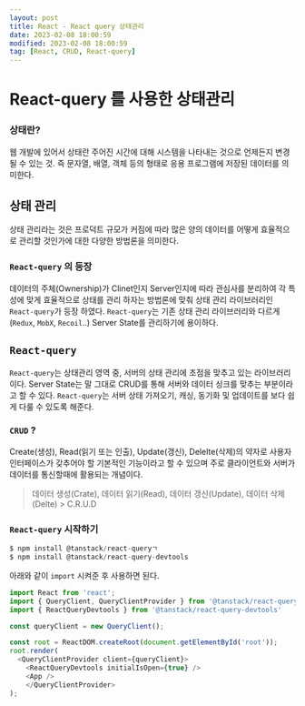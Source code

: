 ```yaml
---
layout: post
title: React - React query 상태관리
date: 2023-02-08 18:00:59
modified: 2023-02-08 18:00:59
tag: [React, CRUD, React-query]
---
```


# React-query 를 사용한 상태관리
### 상태란?
웹 개발에 있어서 상태란 주어진 시간에 대해 시스템을 나타내는 것으로 언제든지 변경될 수 있는 것. 즉 문자열, 배열, 객체 등의 형태로 응용 프로그램에 저장된 데이터를 의미한다.

## 상태 관리
상태 관리라는 것은 프로덕트 규모가 커짐에 따라 많은 양의 데이터를 어떻게 효율적으로 관리할 것인가에 대한 다양한 방법론을 의미한다. 

### `React-query` 의 등장
데이터의 주체(Ownership)가 Clinet인지 Server인지에 따라 관심사를 분리하여 각 특성에 맞게 효율적으로 상태를 관리 하자는 방법론에 맞춰 상태 관리 라이브러리인 `React-query`가 등장 하였다. `React-query`는 기존 상태 관리 라이브러리와 다르게 (`Redux`, `MobX`, `Recoil`..) Server State를 관리하기에 용이하다.

## `React-query`
`React-query`는 상태관리 영역 중, 서버의 상태 관리에 초점을 맞추고 있는 라이브러리이다. Server State는 말 그대로 CRUD를 통해 서버와 데이터 싱크를 맞추는 부분이라고 할 수 있다. `React-query`는 서버 상태 가져오기, 캐싱, 동기화 및 업데이트를 보다 쉽게 다룰 수 있도록 해준다.
### `CRUD` ?
Create(생성), Read(읽기 또는 인출), Update(갱신), Delelte(삭제)의 약자로 사용자 인터페이스가 갖추어야 할 기본적인 기능이라고 할 수 있으며 주로 클라이언트와 서버가 데이터를 통신할때에 활용되는 개념이다. 
> 데이터 생성(Crate), 데이터 읽기(Read), 데이터 갱신(Update), 데이터 삭제(Delte) > C.R.U.D

### `React-query` 시작하기
```javascript
$ npm install @tanstack/react-queryㄱ
$ npm install @tanstack/react-query-devtools
```
아래와 같이 `import` 시켜준 후 사용하면 된다.
```javascript
import React from 'react';
import { QueryClient, QueryClientProvider } from '@tanstack/react-query';
import { ReactQueryDevtools } from '@tanstack/react-query-devtools'

const queryClient = new QueryClient();

const root = ReactDOM.createRoot(document.getElementById('root'));
root.render(
  <QueryClientProvider client={queryClient}>
    <ReactQueryDevtools initialIsOpen={true} />
    <App />
    </QueryClientProvider>
);
```

